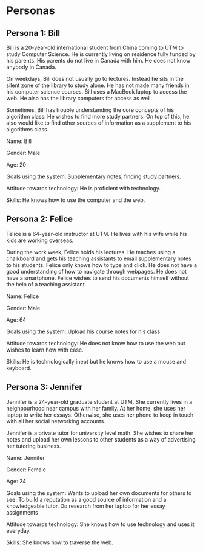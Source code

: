 Personas
=================

Persona 1: Bill
-----------------

Bill is a 20-year-old international student from China coming to UTM to study Computer Science. He is currently living on residence fully funded by his parents. His parents do not live in Canada with him. He does not know anybody in Canada.

On weekdays, Bill does not usually go to lectures. Instead he sits in the silent zone of the library to study alone. He has not made many friends in his computer science courses.  Bill uses a MacBook laptop to access the web. He also has the library computers for access as well.

Sometimes, Bill has trouble understanding the core concepts of his algorithm class. He wishes to find more study partners. On top of this, he also would like to find other sources of information as a supplement to his algorithms class.

Name: Bill

Gender: Male

Age: 20

Goals using the system: Supplementary notes, finding study partners.

Attitude towards technology: He is proficient with technology.

Skills: He knows how to use the computer and the web.


Persona 2: Felice
------------------
Felice is a 64-year-old instructor at UTM. He lives with his wife while his kids are working overseas. 

During the work week, Felice holds his lectures. He teaches using a chalkboard and gets his teaching assistants to email supplementary notes to his students. Felice only knows how to type and click. He does not have a good understanding of how to navigate through webpages. He does not have a smartphone. Felice wishes to send his documents himself without the help of a teaching assistant.

Name: Felice

Gender: Male

Age: 64

Goals using the system: Upload his course notes for his class

Attitude towards technology: He does not know how to use the web but wishes to learn how with ease.

Skills: He is technologically inept but he knows how to use a mouse and keyboard.


Persona 3: Jennifer
-------------------
Jennifer is a 24-year-old graduate student at UTM. She currently lives in a neighbourhood near campus with her family. At her home, she uses her laptop to write her essays. Otherwise, she uses her phone to keep in touch with all her social networking accounts.

Jennifer is a private tutor for university level math. She wishes to share her notes and upload her own lessons to other students as a way of advertising her tutoring business.

Name: Jennifer

Gender: Female

Age: 24

Goals using the system: Wants to upload her own documents for others to see. To build a reputation as a good source of information and a knowledgeable tutor. Do research from her laptop for her essay assignments

Attitude towards technology: She knows how to use technology and uses it everyday.

Skills: She knows how to traverse the web.


